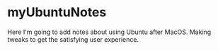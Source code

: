 # myUbuntuNotes

Here I'm going to add notes about using Ubuntu after MacOS. Making tweaks to get the satisfying user experience.
